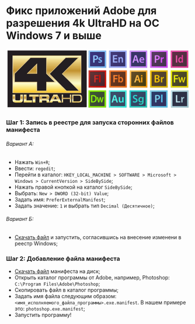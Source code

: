 # Фикс приложений Adobe для разрешения 4k UltraHD на ОС Windows 7 и выше

![Image of Adobe apps and 4k](https://github.com/svasorcery/know-how-to/blob/master/images/adobe-4k.png)

### Шаг 1: Запись в реестре для запуска сторонних файлов манифеста

###### *Вариант А:*
- Нажать `Win+R`;
- Ввести: `regedit`;
- Перейти в каталог: `HKEY_LOCAL_MACHINE > SOFTWARE > Microsoft > Windows > CurrentVersion > SideBySide`;
- Нажать правой кнопкой на каталог `SideBySide`;
- Выбрать: `New > DWORD (32-bit) Value`;
- Задать имя: `PreferExternalManifest`;
- Задать значение: `1` и выбрать тип `Decimal (Десятичное)`;

###### *Вариант Б:*
- [Скачать файл](https://github.com/svasorcery/know-how-to/blob/master/files/adobe-4k-monitor-fix.reg) и запустить, согласившись на внесение изменени в реестр Windows;


### Шаг 2: Добавление файла манифеста

- [Скачать файл](https://github.com/svasorcery/know-how-to/blob/master/files/photoshop.exe.manifest) манифеста на диск;
- Открыть каталог программы от Adobe, например, Photoshop: `C:\Program Files\Adobe\Photoshop`;
- Скопировать файл в каталог программы;
- Задать имя файла следующим образом: `<имя_исполняемого_файла_программы>.exe.manifest`. В нашем примере это: `photoshop.exe.manifest`;
- Запустить программу!
